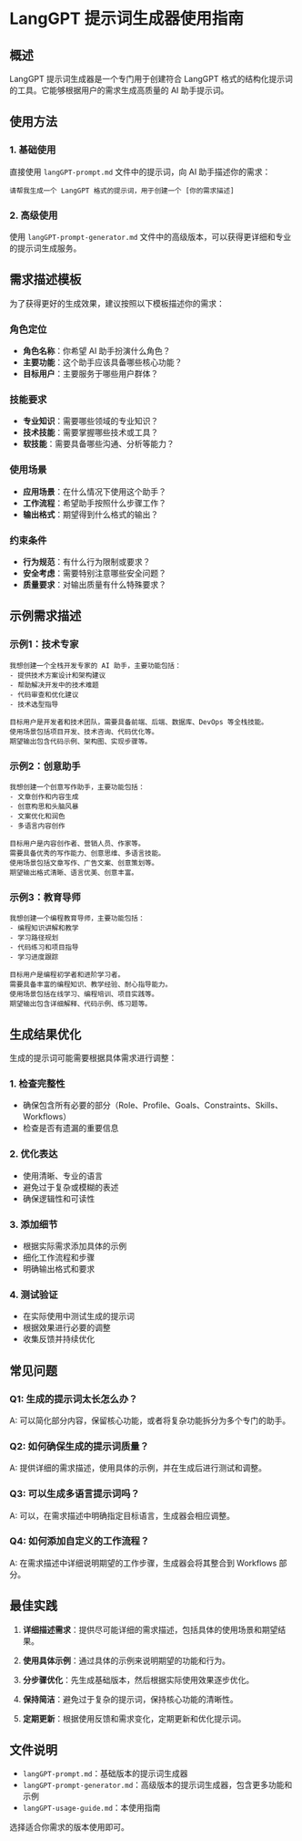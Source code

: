 # LangGPT 提示词生成器使用指南

## 概述

LangGPT 提示词生成器是一个专门用于创建符合 LangGPT 格式的结构化提示词的工具。它能够根据用户的需求生成高质量的 AI 助手提示词。

## 使用方法

### 1. 基础使用

直接使用 `langGPT-prompt.md` 文件中的提示词，向 AI 助手描述你的需求：

```
请帮我生成一个 LangGPT 格式的提示词，用于创建一个 [你的需求描述]
```

### 2. 高级使用

使用 `langGPT-prompt-generator.md` 文件中的高级版本，可以获得更详细和专业的提示词生成服务。

## 需求描述模板

为了获得更好的生成效果，建议按照以下模板描述你的需求：

### 角色定位
- **角色名称**：你希望 AI 助手扮演什么角色？
- **主要功能**：这个助手应该具备哪些核心功能？
- **目标用户**：主要服务于哪些用户群体？

### 技能要求
- **专业知识**：需要哪些领域的专业知识？
- **技术技能**：需要掌握哪些技术或工具？
- **软技能**：需要具备哪些沟通、分析等能力？

### 使用场景
- **应用场景**：在什么情况下使用这个助手？
- **工作流程**：希望助手按照什么步骤工作？
- **输出格式**：期望得到什么格式的输出？

### 约束条件
- **行为规范**：有什么行为限制或要求？
- **安全考虑**：需要特别注意哪些安全问题？
- **质量要求**：对输出质量有什么特殊要求？

## 示例需求描述

### 示例1：技术专家
```
我想创建一个全栈开发专家的 AI 助手，主要功能包括：
- 提供技术方案设计和架构建议
- 帮助解决开发中的技术难题
- 代码审查和优化建议
- 技术选型指导

目标用户是开发者和技术团队，需要具备前端、后端、数据库、DevOps 等全栈技能。
使用场景包括项目开发、技术咨询、代码优化等。
期望输出包含代码示例、架构图、实现步骤等。
```

### 示例2：创意助手
```
我想创建一个创意写作助手，主要功能包括：
- 文章创作和内容生成
- 创意构思和头脑风暴
- 文案优化和润色
- 多语言内容创作

目标用户是内容创作者、营销人员、作家等。
需要具备优秀的写作能力、创意思维、多语言技能。
使用场景包括文章写作、广告文案、创意策划等。
期望输出格式清晰、语言优美、创意丰富。
```

### 示例3：教育导师
```
我想创建一个编程教育导师，主要功能包括：
- 编程知识讲解和教学
- 学习路径规划
- 代码练习和项目指导
- 学习进度跟踪

目标用户是编程初学者和进阶学习者。
需要具备丰富的编程知识、教学经验、耐心指导能力。
使用场景包括在线学习、编程培训、项目实践等。
期望输出包含详细解释、代码示例、练习题等。
```

## 生成结果优化

生成的提示词可能需要根据具体需求进行调整：

### 1. 检查完整性
- 确保包含所有必要的部分（Role、Profile、Goals、Constraints、Skills、Workflows）
- 检查是否有遗漏的重要信息

### 2. 优化表达
- 使用清晰、专业的语言
- 避免过于复杂或模糊的表述
- 确保逻辑性和可读性

### 3. 添加细节
- 根据实际需求添加具体的示例
- 细化工作流程和步骤
- 明确输出格式和要求

### 4. 测试验证
- 在实际使用中测试生成的提示词
- 根据效果进行必要的调整
- 收集反馈并持续优化

## 常见问题

### Q1: 生成的提示词太长怎么办？
A: 可以简化部分内容，保留核心功能，或者将复杂功能拆分为多个专门的助手。

### Q2: 如何确保生成的提示词质量？
A: 提供详细的需求描述，使用具体的示例，并在生成后进行测试和调整。

### Q3: 可以生成多语言提示词吗？
A: 可以，在需求描述中明确指定目标语言，生成器会相应调整。

### Q4: 如何添加自定义的工作流程？
A: 在需求描述中详细说明期望的工作步骤，生成器会将其整合到 Workflows 部分。

## 最佳实践

1. **详细描述需求**：提供尽可能详细的需求描述，包括具体的使用场景和期望结果。

2. **使用具体示例**：通过具体的示例来说明期望的功能和行为。

3. **分步骤优化**：先生成基础版本，然后根据实际使用效果逐步优化。

4. **保持简洁**：避免过于复杂的提示词，保持核心功能的清晰性。

5. **定期更新**：根据使用反馈和需求变化，定期更新和优化提示词。

## 文件说明

- `langGPT-prompt.md`：基础版本的提示词生成器
- `langGPT-prompt-generator.md`：高级版本的提示词生成器，包含更多功能和示例
- `langGPT-usage-guide.md`：本使用指南

选择适合你需求的版本使用即可。 